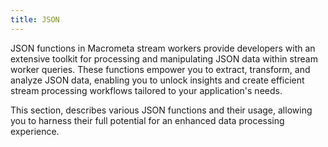 ```yaml
---
title: JSON
---
```


JSON functions in Macrometa stream workers provide developers with an extensive toolkit for processing and manipulating JSON data within stream worker queries. These functions empower you to extract, transform, and analyze JSON data, enabling you to unlock insights and create efficient stream processing workflows tailored to your application's needs.

This section, describes various JSON functions and their usage, allowing you to harness their full potential for an enhanced data processing experience.

<DocCardList />
